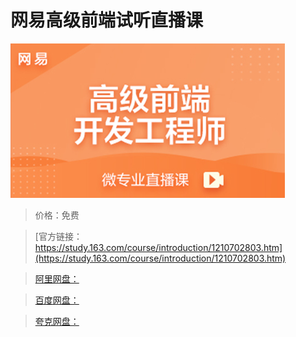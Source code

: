 # 网易高级前端试听直播课

![img](../../../assets/study163/free/2722f6af17b9441282d211592b9c4fcb.jpg)

> 价格：免费

> [官方链接：https://study.163.com/course/introduction/1210702803.htm](https://study.163.com/course/introduction/1210702803.htm)

> [阿里网盘：]()

> [百度网盘：]()

> [夸克网盘：]()
